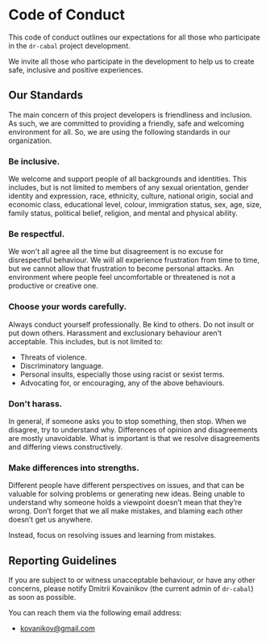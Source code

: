 # Code of Conduct

This code of conduct outlines our expectations for all those who
participate in the `dr-cabal` project development.

We invite all those who participate in the development to help us to
create safe, inclusive and positive experiences.

## Our Standards

The main concern of this project developers is friendliness and inclusion.
As such, we are committed to providing a friendly, safe and welcoming environment for all.
So, we are using the following standards in our organization.

### Be inclusive.

We welcome and support people of all backgrounds and identities. This includes,
but is not limited to members of any sexual orientation, gender identity and expression,
race, ethnicity, culture, national origin, social and economic class, educational level,
colour, immigration status, sex, age, size, family status, political belief, religion,
and mental and physical ability.

### Be respectful.

We won't all agree all the time but disagreement is no excuse for disrespectful behaviour.
We will all experience frustration from time to time, but we cannot allow that frustration
to become personal attacks. An environment where people feel uncomfortable or threatened
is not a productive or creative one.

### Choose your words carefully.

Always conduct yourself professionally. Be kind to others. Do not insult or put down others.
Harassment and exclusionary behaviour aren't acceptable. This includes, but is not limited to:

  * Threats of violence.
  * Discriminatory language.
  * Personal insults, especially those using racist or sexist terms.
  * Advocating for, or encouraging, any of the above behaviours.

### Don't harass.

In general, if someone asks you to stop something, then stop. When we disagree, try to understand why.
Differences of opinion and disagreements are mostly unavoidable. What is important is that we resolve
disagreements and differing views constructively.

### Make differences into strengths.

Different people have different perspectives on issues,
and that can be valuable for solving problems or generating new ideas. Being unable to understand why
someone holds a viewpoint doesn’t mean that they’re wrong. Don’t forget that we all make mistakes,
and blaming each other doesn’t get us anywhere.

Instead, focus on resolving issues and learning from mistakes.

##  Reporting Guidelines

If you are subject to or witness unacceptable behaviour, or have any other concerns,
please notify Dmitrii Kovainikov (the current admin of `dr-cabal`) as soon as possible.

You can reach them via the following email address:

 * kovanikov@gmail.com
